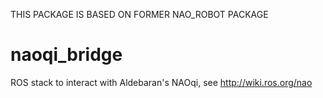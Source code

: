 THIS PACKAGE IS BASED ON FORMER NAO_ROBOT PACKAGE

naoqi_bridge
============

ROS stack to interact with Aldebaran's NAOqi, see http://wiki.ros.org/nao
